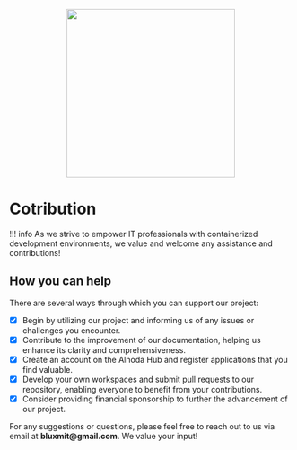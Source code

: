 <p align="center">
  <img src="../img/work-together.svg" alt="" width="300">
</p>

# Cotribution 

!!! info 
    As we strive to empower IT professionals with containerized development environments, we value and welcome any assistance and contributions!

## How you can help 

There are several ways through which you can support our project:

- [x] Begin by utilizing our project and informing us of any issues or challenges you encounter.
- [x] Contribute to the improvement of our documentation, helping us enhance its clarity and comprehensiveness.
- [x] Create an account on the Alnoda Hub and register applications that you find valuable.
- [x] Develop your own workspaces and submit pull requests to our repository, enabling everyone to benefit from your contributions.
- [x] Consider providing financial sponsorship to further the advancement of our project.

For any suggestions or questions, please feel free to reach out to us via email at __bluxmit@gmail.com__. 
We value your input!
